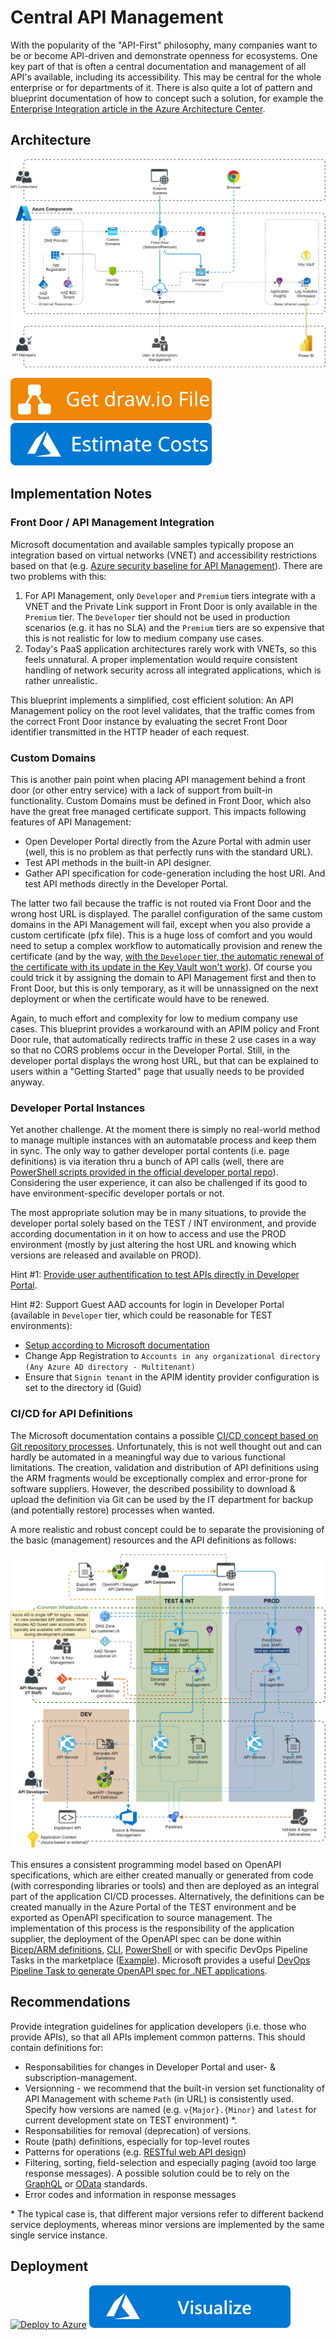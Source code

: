 ﻿# Central API Management
With the popularity of the "API-First" philosophy, many companies want to be or become API-driven and demonstrate openness for ecosystems. One key part of that is often a central documentation and management of all API's available, including its accessibility. This may be central for the whole enterprise or for departments of it. There is also quite a lot of pattern and blueprint documentation of how to concept such a solution, for example the [Enterprise Integration article in the Azure Architecture Center](https://docs.microsoft.com/en-us/azure/architecture/reference-architectures/enterprise-integration/basic-enterprise-integration).

## Architecture
![Architecture](./Architecture.png)

[![Get draw.io File](https://github.com/garaio/AzureRecipes/raw/master/Resources/getdrawiobutton.svg?sanitize=true)](./Architecture.drawio)
[![Estimate](https://github.com/garaio/AzureRecipes/raw/master/Resources/estimatebutton.svg?sanitize=true)](https://azure.com/e/264b516d38b5434a88569c0221b8e2a4)

## Implementation Notes
### Front Door / API Management Integration
Microsoft documentation and available samples typically propose an integration based on virtual networks (VNET) and accessibility restrictions based on that (e.g. [Azure security baseline for API Management](https://docs.microsoft.com/en-us/security/benchmark/azure/baselines/api-management-security-baseline)).
There are two problems with this:
1. For API Management, only `Developer` and `Premium` tiers integrate with a VNET and the Private Link support in Front Door is only available in the `Premium` tier. The `Developer` tier should not be used in production scenarios (e.g. it has no SLA) and the `Premium` tiers are so expensive that this is not realistic for low to medium company use cases.
1. Today's PaaS application architectures rarely work with VNETs, so this feels unnatural. A proper implementation would require consistent handling of network security across all integrated applications, which is rather unrealistic.

This blueprint implements a simplified, cost efficient solution: An API Management policy on the root level validates, that the traffic comes from the correct Front Door instance by evaluating the secret Front Door identifier transmitted in the HTTP header of each request.

### Custom Domains
This is another pain point when placing API management behind a front door (or other entry service) with a lack of support from built-in functionality. Custom Domains must be defined in Front Door, which also have the great free managed certificate support. This impacts following features of API Management:
* Open Developer Portal directly from the Azure Portal with admin user (well, this is no problem as that perfectly runs with the standard URL).
* Test API methods in the built-in API designer.
* Gather API specification for code-generation including the host URI. And test API methods directly in the Developer Portal.

The latter two fail because the traffic is not routed via Front Door and the wrong host URL is displayed. The parallel configuration of the same custom domains in the API Management will fail, except when you also provide a custom certificate (pfx file). This is a huge loss of comfort and you would need to setup a complex workflow to automatically provision and renew the certificate (and by the way, [with the `Developer` tier, the automatic renewal of the certificate with its update in the Key Vault won't work](https://docs.microsoft.com/en-us/azure/api-management/configure-custom-domain?tabs=key-vault#domain-certificate-options)). Of course you could trick it by assigning the domain to API Management first and then to Front Door, but this is only temporary, as it will be unnassigned on the next deployment or when the certificate would have to be renewed.

Again, to much effort and complexity for low to medium company use cases. This blueprint provides a workaround with an APIM policy and Front Door rule, that automatically redirects traffic in these 2 use cases in a way so that no CORS problems occur in the Developer Portal. Still, in the developer portal displays the wrong host URL, but that can be explained to users within a "Getting Started" page that usually needs to be provided anyway.

### Developer Portal Instances
Yet another challenge. At the moment there is simply no real-world method to manage multiple instances with an automatable process and keep them in sync. The only way to gather developer portal contents (i.e. page definitions) is via iteration thru a bunch of API calls (well, there are [PowerShell scripts provided in the official developer portal repo](https://github.com/Azure/api-management-developer-portal/tree/master/scripts.v3)). Considering the user experience, it can also be challenged if its good to have environment-specific developer portals or not.

The most appropriate solution may be in many situations, to provide the developer portal solely based on the TEST / INT environment, and provide according documentation in it on how to access and use the PROD environment (mostly by just altering the host URL and knowing which versions are released and available on PROD).

Hint #1: [Provide user authentification to test APIs directly in Developer Portal](https://docs.microsoft.com/en-us/azure/api-management/api-management-howto-protect-backend-with-aad).

Hint #2: Support Guest AAD accounts for login in Developer Portal (available in `Developer` tier, which could be reasonable for TEST environments):
* [Setup according to Microsoft documentation](https://docs.microsoft.com/en-us/azure/api-management/api-management-howto-aad)
* Change App Registration to `Accounts in any organizational directory (Any Azure AD directory - Multitenant)`
* Ensure that `Signin tenant` in the APIM identity provider configuration is set to the directory id (Guid)

### CI/CD for API Definitions
The Microsoft documentation contains a possible [CI/CD concept based on Git repository processes](https://docs.microsoft.com/en-us/azure/api-management/devops-api-development-templates). Unfortunately, this is not well thought out and can hardly be automated in a meaningful way due to various functional limitations. The creation, validation and distribution of API definitions using the ARM fragments would be exceptionally complex and error-prone for software suppliers. However, the described possibility to download & upload the definition via Git can be used by the IT department for backup (and potentially restore) processes when wanted.

A more realistic and robust concept could be to separate the provisioning of the basic (management) resources and the API definitions as follows:

![CI/CD Concept](./CICD-Concept.png)

This ensures a consistent programming model based on OpenAPI specifications, which are either created manually or generated from code (with corresponding libraries or tools) and then are deployed as an integral part of the application CI/CD processes. Alternatively, the definitions can be created manually in the Azure Portal of the TEST environment and be exported as OpenAPI specification to source management.
The implementation of this process is the responsibility of the application supplier, the deployment of the OpenAPI spec can be done within [Bicep/ARM definitions](https://docs.microsoft.com/en-us/azure/templates/microsoft.apimanagement/service/apis), [CLI](https://docs.microsoft.com/en-us/cli/azure/apim/api), [PowerShell](https://docs.microsoft.com/en-us/powershell/module/az.apimanagement/import-azapimanagementapi) or with specific DevOps Pipeline Tasks in the marketplace ([Example](https://marketplace.visualstudio.com/items?itemName=stephane-eyskens.apim)). Microsoft provides a useful [DevOps Pipeline Task to generate OpenAPI spec for .NET applications](https://marketplace.visualstudio.com/items?itemName=ms-openapi.OpenApiDocumentTools).

## Recommendations
Provide integration guidelines for application developers (i.e. those who provide APIs), so that all APIs implement common patterns. This should contain definitions for:
* Responsabilities for changes in Developer Portal and user- & subscription-management.
* Versionning - we recommend that the built-in version set functionality of API Management with scheme `Path` (in URL) is consistently used. Specify how versions are named (e.g. `v{Major}.{Minor}` and `latest` for current development state on TEST environment) *.
* Responsabilities for removal (deprecation) of versions.
* Route (path) definitions, especially for top-level routes
* Patterns for operations (e.g. [RESTful web API design](https://docs.microsoft.com/en-us/azure/architecture/best-practices/api-design))
* Filtering, sorting, field-selection and especially paging (avoid too large response messages). A possible solution could be to rely on the [GraphQL](https://graphql.org) or [OData](https://www.odata.org) standards.
* Error codes and information in response messages

\* The typical case is, that different major versions refer to different backend service deployments, whereas minor versions are implemented by the same single service instance.

## Deployment
[![Deploy to Azure](https://aka.ms/deploytoazurebutton)](https://portal.azure.com/#create/Microsoft.Template/uri/https%3A%2F%2Fraw.githubusercontent.com%2Fgaraio%2FAzureRecipes%2Fmaster%2FBlueprints%2Fcentral-api-management%2Fazuredeploy.json)
[![Visualize](https://github.com/garaio/AzureRecipes/raw/master/Resources/visualizebutton.svg?sanitize=true)](http://armviz.io/#/?load=https%3A%2F%2Fraw.githubusercontent.com%2Fgaraio%2FAzureRecipes%2Fmaster%2FBlueprints%2Fcentral-api-management%2Fazuredeploy.json)